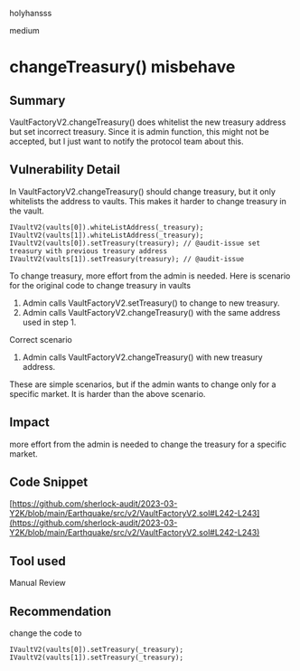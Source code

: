 holyhansss

medium

# changeTreasury() misbehave

## Summary
VaultFactoryV2.changeTreasury() does whitelist the new treasury address but set incorrect treasury.
Since it is admin function, this might not be accepted, but I just want to notify the protocol team about this.

## Vulnerability Detail
In VaultFactoryV2.changeTreasury() should change treasury, but it only whitelists the address to vaults. This makes it harder to change treasury in the vault.
```solidity
IVaultV2(vaults[0]).whiteListAddress(_treasury);
IVaultV2(vaults[1]).whiteListAddress(_treasury);
IVaultV2(vaults[0]).setTreasury(treasury); // @audit-issue set treasury with previous treasury address
IVaultV2(vaults[1]).setTreasury(treasury); // @audit-issue 
```

To change treasury, more effort from the admin is needed. Here is scenario for the original code to change treasury in vaults

1. Admin calls VaultFactoryV2.setTreasury() to change to new treasury.
2. Admin calls VaultFactoryV2.changeTreasury() with the same address used in step 1.

Correct scenario

1. Admin calls VaultFactoryV2.changeTreasury() with new treasury address.

These are simple scenarios, but if the admin wants to change only for a specific market. It is harder than the above scenario.

## Impact
more effort from the admin is needed to change the treasury for a specific market.
## Code Snippet
[https://github.com/sherlock-audit/2023-03-Y2K/blob/main/Earthquake/src/v2/VaultFactoryV2.sol#L242-L243](https://github.com/sherlock-audit/2023-03-Y2K/blob/main/Earthquake/src/v2/VaultFactoryV2.sol#L242-L243)

## Tool used

Manual Review

## Recommendation
change the code to
```solidity
IVaultV2(vaults[0]).setTreasury(_treasury);
IVaultV2(vaults[1]).setTreasury(_treasury); 
```
